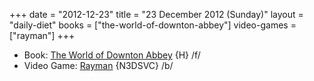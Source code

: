 +++
date = "2012-12-23"
title = "23 December 2012 (Sunday)"
layout = "daily-diet"
books = ["the-world-of-downton-abbey"]
video-games = ["rayman"]
+++


* Book: [The World of Downton Abbey](/books/the-world-of-downton-abbey) {H} /f/
* Video Game: [Rayman](/video-games/rayman) {N3DSVC} /b/